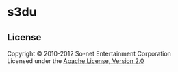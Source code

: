 s3du
======================


License
----------
Copyright &copy; 2010-2012 So-net Entertainment Corporation  
Licensed under the [Apache License, Version 2.0][Apache]  

[Apache]: http://www.apache.org/licenses/LICENSE-2.0
